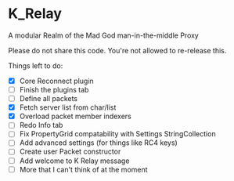 # K_Relay
A modular Realm of the Mad God man-in-the-middle Proxy

Please do not share this code. You're not allowed to re-release this.

Things left to do:
- [x] Core Reconnect plugin
- [ ] Finish the plugins tab
- [ ] Define all packets
- [x] Fetch server list from char/list
- [x] Overload packet member indexers 
- [ ] Redo Info tab
- [ ] Fix PropertyGrid compatability with Settings StringCollection
- [ ] Add advanced settings (for things like RC4 keys)
- [ ] Create user Packet constructor
- [ ] Add welcome to K Relay message
- [ ] More that I can't think of at the moment
